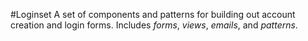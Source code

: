 #Loginset
A set of components and patterns for building out account creation and login forms. Includes *forms*, *views*, *emails*, and *patterns*.
